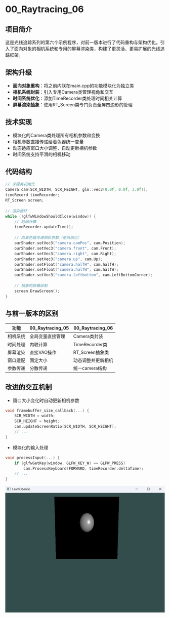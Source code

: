 # 00_Raytracing_06

## 项目简介
这是光线追踪系列的第六个示例程序，对前一版本进行了代码重构与架构优化。引入了面向对象的相机系统和专用的屏幕渲染类，构建了更灵活、更易扩展的光线追踪框架。

## 架构升级
- **面向对象重构**：将之前内联在main.cpp的功能模块化为独立类
- **相机系统封装**：引入专用Camera类管理视角和交互
- **时间系统优化**：添加TimeRecorder类处理时间相关计算
- **屏幕渲染抽象**：使用RT_Screen类专门负责全屏四边形的管理

## 技术实现
- 模块化的Camera类处理所有相机参数和变换
- 相机参数直接传递给着色器统一变量
- 动态适应窗口大小调整，自动更新相机参数
- 时间系统支持平滑的相机移动

## 代码结构
```cpp
// 关键类初始化
Camera cam(SCR_WIDTH, SCR_HEIGHT, glm::vec3(0.0f, 0.0f, 3.0f));
timeRecord timeRecorder;
RT_Screen screen;

// 渲染循环
while (!glfwWindowShouldClose(window)) {
    // 时间计算
    timeRecorder.updateTime();
    
    // 向着色器传递相机参数（更系统化）
    ourShader.setVec3("camera.camPos", cam.Position);
    ourShader.setVec3("camera.front", cam.Front);
    ourShader.setVec3("camera.right", cam.Right);
    ourShader.setVec3("camera.up", cam.Up);
    ourShader.setFloat("camera.halfH", cam.halfH);
    ourShader.setFloat("camera.halfW", cam.halfW);
    ourShader.setVec3("camera.leftbottom", cam.LeftBottomCorner);
    
    // 抽象的屏幕绘制
    screen.DrawScreen();
}
```

## 与前一版本的区别
| 功能 | 00_Raytracing_05 | 00_Raytracing_06 |
|------|-----------------|-----------------|
| 相机系统 | 全局变量直接管理 | Camera类封装 |
| 时间处理 | 内联计算 | TimeRecorder类 |
| 屏幕渲染 | 直接VAO操作 | RT_Screen抽象类 |
| 窗口适配 | 固定大小 | 动态调整并更新相机 |
| 参数传递 | 分散传递 | 统一camera结构 |

## 改进的交互机制
- 窗口大小变化时自动更新相机参数
```cpp
void framebuffer_size_callback(...) {
    SCR_WIDTH = width;
    SCR_HEIGHT = height;
    cam.updateScreenRatio(SCR_WIDTH, SCR_HEIGHT);
    // ...
}
```

- 模块化的输入处理
```cpp
void processInput(...) {
    if (glfwGetKey(window, GLFW_KEY_W) == GLFW_PRESS)
        cam.ProcessKeyboard(FORWARD, timeRecorder.deltaTime);
    // ...
}
```

![image-20250519192955278](./assets/image-20250519192955278.png)
